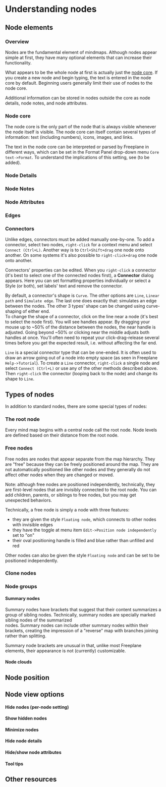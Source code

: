 
# Understanding nodes
## Node elements
### Overview

Nodes are the fundamental element of mindmaps. Although nodes appear simple at first, they have many optional elements that can increase their functionality.

What appears to be the whole node at first is actually just the [node core](glossary.md#node%20core). If you create a new node and begin typing, the text is entered in the node core by default. Beginning users generally limit their use of nodes to the node core.

Additional information can be stored in nodes outside the core as node details, node notes, and node attributes.

### Node core

The node core is the only part of the node that is always visible whenever the node itself is visible. The node core can itself contain several types of information: text (including numbers), icons,  images, and links.

The text in the node core can be interpreted or parsed by Freeplane in different ways, which can be set in the Format Panel drop-down menu `Core text->Format`. To understand the implications of this setting, see (to be added).

### Node Details

### Node Notes

### Node Attributes

### Edges

### Connectors

Unlike edges, connectors must be added manually one-by-one. To add a connector, select two nodes, `right-click` for a context menu and select `Connect (Ctrl+L)`. Another way is to `Ctrl+Shift+drag` one node onto another. On some systems it's also possible to `right-click+drag` one node onto another.

Connectors' properties can be edited. When you `right-click` a connector (it's best to select one of the connected nodes first), a **Connector** dialog appears. Here you can set formatting properties individually or select a Style (or both), set labels' text and remove the connector.

By default, a connector's shape is `Curve`. The other options are `Line`, `Linear path` and `Simulate edge`. The last one does exactly that: simulates an edge between the nodes. The other 3 types' shape can be changed using curve-shaping of either end.<br>
To change the shape of a connector, click on the line near a node (it's best to select the node first). You will see handles appear. By dragging your mouse up to ~50% of the distance between the nodes, the near handle is adjusted. Going beyond ~50% or clicking near the middle adjusts both handles at once.
You'll often need to repeat your click-drag-release several times before you get the expected result, i.e. without affecting the far end.

`Line` is a special connector type that can be one-ended. It is often used to draw an arrow going out of a node into empty space (as seen in Freeplane `Help->Tutorial`). To create a `Line` connector, `right-click` a single node and select `Connect (Ctrl+L)` or use any of the other methods described above. Then `right-click` the connector (looping back to the node) and change its shape to `Line`.

## Types of nodes

In addition to standard nodes, there are some special types of nodes:

### The root node
Every mind map begins with a central node call the root node. Node levels are defined based on their distance from the root node.

### Free nodes

Free nodes are nodes that appear separate from the map hierarchy. They are "free" because they can be freely positioned around the map. They are not automatically positioned like other nodes and they generally do not affect other nodes when they are changed or moved.

Note: although free nodes are positioned independently, technically, they are first-level nodes that are invisibly connected to the root node. You can add children, parents, or siblings to free nodes, but you may get unexpected behaviors.

Technically, a free node is simply a node with three features:

* they are given the style `Floating node`, which connects to other nodes with invisible edges
* they have the toggle at menu item `Edit->Position node independently` set to "on"
* their oval positioning handle is filled and blue rather than unfilled and red

Other nodes can also be given the style `Floating node` and can be set to be positioned independently.

### Clone nodes
### Node groups
#### Summary nodes

Summary nodes have brackets that suggest that their content summarizes a group of sibling nodes. Technically, summary nodes are specially marked sibling nodes of the summarized  
nodes. Summary nodes can include other summary nodes within their brackets, creating the impression of a "reverse" map with branches joining rather than splitting.

Summary node brackets are unusual in that, unlike most Freeplane elements, their appearance is not (currently) customizable.

#### Node clouds

## Node position

## Node view options

#### Hide nodes (per-node setting)

#### Show hidden nodes

#### Minimize nodes

#### Hide node details

#### Hide/show node attributes

#### Tool tips

## Other resources

